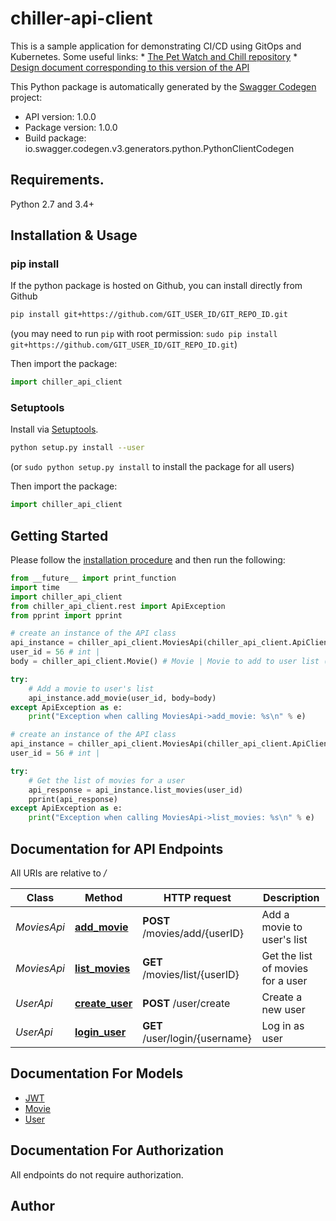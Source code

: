 # chiller-api-client
This is a sample application for demonstrating CI/CD using GitOps and Kubernetes.  Some useful links:  * [The Pet Watch and Chill repository](https://github.com/lago-morph/chiller) * [Design document corresponding to this version of the API](https://github.com/lago-morph/chiller/wiki/Let's-Watch-design)

This Python package is automatically generated by the [Swagger Codegen](https://github.com/swagger-api/swagger-codegen) project:

- API version: 1.0.0
- Package version: 1.0.0
- Build package: io.swagger.codegen.v3.generators.python.PythonClientCodegen

## Requirements.

Python 2.7 and 3.4+

## Installation & Usage
### pip install

If the python package is hosted on Github, you can install directly from Github

```sh
pip install git+https://github.com/GIT_USER_ID/GIT_REPO_ID.git
```
(you may need to run `pip` with root permission: `sudo pip install git+https://github.com/GIT_USER_ID/GIT_REPO_ID.git`)

Then import the package:
```python
import chiller_api_client 
```

### Setuptools

Install via [Setuptools](http://pypi.python.org/pypi/setuptools).

```sh
python setup.py install --user
```
(or `sudo python setup.py install` to install the package for all users)

Then import the package:
```python
import chiller_api_client
```

## Getting Started

Please follow the [installation procedure](#installation--usage) and then run the following:

```python
from __future__ import print_function
import time
import chiller_api_client
from chiller_api_client.rest import ApiException
from pprint import pprint

# create an instance of the API class
api_instance = chiller_api_client.MoviesApi(chiller_api_client.ApiClient(configuration))
user_id = 56 # int | 
body = chiller_api_client.Movie() # Movie | Movie to add to user list (optional)

try:
    # Add a movie to user's list
    api_instance.add_movie(user_id, body=body)
except ApiException as e:
    print("Exception when calling MoviesApi->add_movie: %s\n" % e)

# create an instance of the API class
api_instance = chiller_api_client.MoviesApi(chiller_api_client.ApiClient(configuration))
user_id = 56 # int | 

try:
    # Get the list of movies for a user
    api_response = api_instance.list_movies(user_id)
    pprint(api_response)
except ApiException as e:
    print("Exception when calling MoviesApi->list_movies: %s\n" % e)
```

## Documentation for API Endpoints

All URIs are relative to */*

Class | Method | HTTP request | Description
------------ | ------------- | ------------- | -------------
*MoviesApi* | [**add_movie**](docs/MoviesApi.md#add_movie) | **POST** /movies/add/{userID} | Add a movie to user&#x27;s list
*MoviesApi* | [**list_movies**](docs/MoviesApi.md#list_movies) | **GET** /movies/list/{userID} | Get the list of movies for a user
*UserApi* | [**create_user**](docs/UserApi.md#create_user) | **POST** /user/create | Create a new user
*UserApi* | [**login_user**](docs/UserApi.md#login_user) | **GET** /user/login/{username} | Log in as user

## Documentation For Models

 - [JWT](docs/JWT.md)
 - [Movie](docs/Movie.md)
 - [User](docs/User.md)

## Documentation For Authorization

 All endpoints do not require authorization.


## Author


